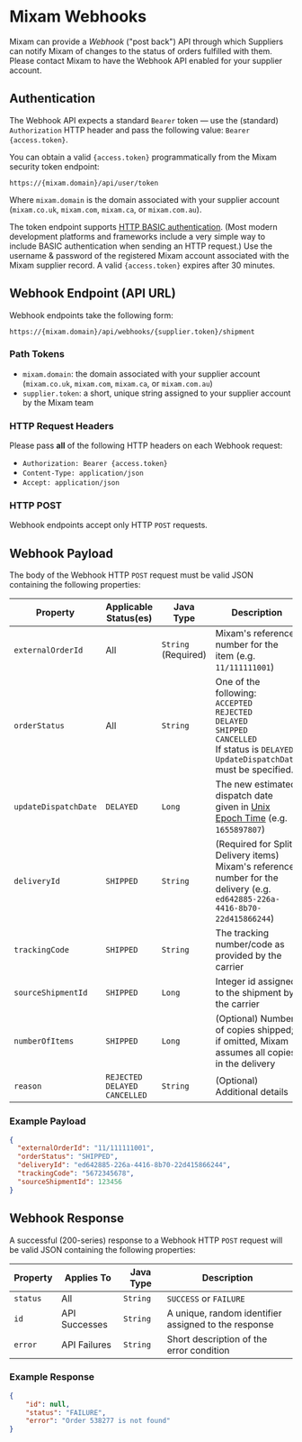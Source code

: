 # Mixam Webhooks

Mixam can provide a _Webhook_ ("post back") API through which Suppliers can notify Mixam of changes 
to the status of orders fulfilled with them. Please contact Mixam to have the Webhook API enabled 
for your supplier account.

## Authentication

The Webhook API expects a standard `Bearer` token — use the (standard) `Authorization`
HTTP header and pass the following value: `Bearer {access.token}`.

You can obtain a valid `{access.token}` programmatically from the Mixam security token endpoint:

```shell
https://{mixam.domain}/api/user/token
```

Where `mixam.domain` is the domain associated with your supplier account (`mixam.co.uk`,
`mixam.com`, `mixam.ca`, or `mixam.com.au`).

The token endpoint supports [HTTP BASIC authentication](). (Most modern development platforms and
frameworks include a very simple way to include BASIC authentication when sending an HTTP request.)
Use the username & password of the registered Mixam account associated with the Mixam supplier
record. A valid `{access.token}` expires after 30 minutes.

## Webhook Endpoint (API URL)

Webhook endpoints take the following form:

```shell
https://{mixam.domain}/api/webhooks/{supplier.token}/shipment
```

### Path Tokens

  - `mixam.domain`: the domain associated with your supplier account (`mixam.co.uk`, `mixam.com`, `mixam.ca`, or `mixam.com.au`)
  - `supplier.token`: a short, unique string assigned to your supplier account by the Mixam team

### HTTP Request Headers

Please pass **all** of the following HTTP headers on each Webhook request:

  - `Authorization: Bearer {access.token}`
  - `Content-Type: application/json`
  - `Accept: application/json`

### HTTP POST

Webhook endpoints accept only HTTP `POST` requests.

## Webhook Payload

The body of the Webhook HTTP `POST` request must be valid JSON containing the following properties:

| Property             | Applicable Status(es) | Java Type | Description |
|----------------------|---|---|---|
| `externalOrderId`    | All | `String` (Required) | Mixam's reference number for the item (e.g. `11/111111001`) |
| `orderStatus`        | All | `String` | One of the following:<br>`ACCEPTED`<br>`REJECTED`<br>`DELAYED`<br>`SHIPPED`<br>`CANCELLED`<br>If status is `DELAYED`, `UpdateDispatchDate` must be specified. |
| `updateDispatchDate` | `DELAYED` | `Long` | The new estimated dispatch date given in [Unix Epoch Time] (e.g. `1655897807`) |
| `deliveryId`         | `SHIPPED` | `String` | (Required for Split Delivery items) Mixam's reference number for the delivery (e.g. `ed642885-226a-4416-8b70-22d415866244`) |
| `trackingCode`       | `SHIPPED` | `String` | The tracking number/code as provided by the carrier |
| `sourceShipmentId`   | `SHIPPED` | `Long` | Integer id assigned to the shipment by the carrier |
| `numberOfItems`      | `SHIPPED` | `Long` | (Optional) Number of copies shipped; if omitted, Mixam assumes all copies in the delivery |
| `reason`             | `REJECTED`<br>`DELAYED`<br>`CANCELLED` | `String` | (Optional) Additional details |

### Example Payload

```json
{
  "externalOrderId": "11/111111001",
  "orderStatus": "SHIPPED",
  "deliveryId": "ed642885-226a-4416-8b70-22d415866244",
  "trackingCode": "5672345678",
  "sourceShipmentId": 123456
}
```

## Webhook Response

A successful (200-series) response to a Webhook HTTP `POST` request will be valid JSON containing the following properties:

| Property | Applies To | Java Type | Description |
|---|---|---|---|
| `status` | All | `String` | `SUCCESS` or `FAILURE` |
| `id` | API Successes | `String` | A unique, random identifier assigned to the response |
| `error` | API Failures | `String` | Short description of the error condition |

### Example Response

```json
{
    "id": null,
    "status": "FAILURE",
    "error": "Order 538277 is not found"
}
```

[HTTP BASIC authentication]:https://en.wikipedia.org/wiki/Basic_access_authentication
[Unix Epoch Time]:https://www.epoch101.com/
